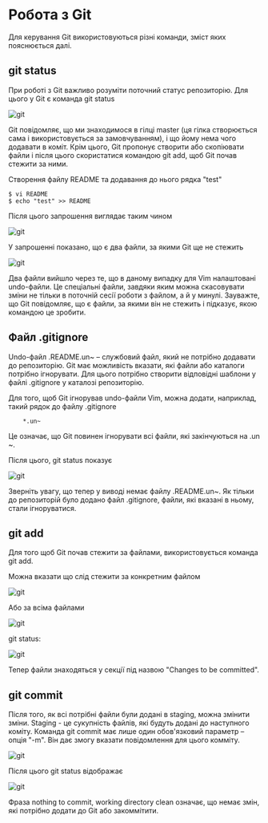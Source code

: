 # Робота з Git

Для керування Git використовуються різні команди, зміст яких пояснюється далі.

## git status

При роботі з Git важливо розуміти поточний статус репозиторію. Для цього у Git
є команда git status


![git](https://pyneng.io/assets/images/git_status_0.png)

Git повідомляє, що ми знаходимося в гілці master (ця гілка створюється сама і
використовується за замовчуванням), і що йому нема чого додавати в коміт. Крім
цього, Git пропонує створити або скопіювати файли і після цього скористатися
командою git add, щоб Git почав стежити за ними.

Створення файлу README та додавання до нього рядка "test"

```
$ vi README
$ echo "test" >> README
```

Після цього запрошення виглядає таким чином

![git](https://pyneng.io/assets/images/bash_prompt.png)

У запрошенні показано, що є два файли, за якими Git ще не стежить

![git](https://pyneng.io/assets/images/git_status_1.png)

Два файли вийшло через те, що в даному випадку для Vim налаштовані undo-файли.
Це спеціальні файли, завдяки яким можна скасовувати зміни не тільки в поточній
сесії роботи з файлом, а й у минулі. Зауважте, що Git повідомляє, що є файли,
за якими він не стежить і підказує, якою командою це зробити.


## Файл .gitignore

Undo-файл .README.un~ – службовий файл, який не потрібно додавати до
репозиторію. Git має можливість вказати, які файли або каталоги потрібно
ігнорувати. Для цього потрібно створити відповідні шаблони у файлі .gitignore у
каталозі репозиторію.

Для того, щоб Git ігнорував undo-файли Vim, можна додати, наприклад, такий
рядок до файлу .gitignore

```
    *.un~
```

Це означає, що Git повинен ігнорувати всі файли, які закінчуються на .un ~.

Після цього, git status показує

![git](https://pyneng.io/assets/images/git_status_2.png)

Зверніть увагу, що тепер у виводі немає файлу .README.un~. Як тільки до
репозиторій було додано файл .gitignore, файли, які вказані в ньому, стали
ігноруватися.

## git add

Для того щоб Git почав стежити за файлами, використовується команда git add.

Можна вказати що слід стежити за конкретним файлом

![git](https://pyneng.io/assets/images/git_add_readme.png)

Або за всіма файлами

![git](https://pyneng.io/assets/images/git_add_all.png)

git status:

![git](https://pyneng.io/assets/images/git_status_3.png)

Тепер файли знаходяться у секції під назвою "Changes to be committed".

## git commit

Після того, як всі потрібні файли були додані в staging, можна змінити зміни.
Staging - це сукупність файлів, які будуть додані до наступного коміту. Команда
git commit має лише один обов'язковий параметр – опція "-m". Він дає змогу
вказати повідомлення для цього комміту.

![git](https://pyneng.io/assets/images/git_commit_1.png)

Після цього git status відображає

![git](https://pyneng.io/assets/images/git_status_4.png)

Фраза nothing to commit, working directory clean означає, що немає змін, які
потрібно додати до Git або закоммітити.
